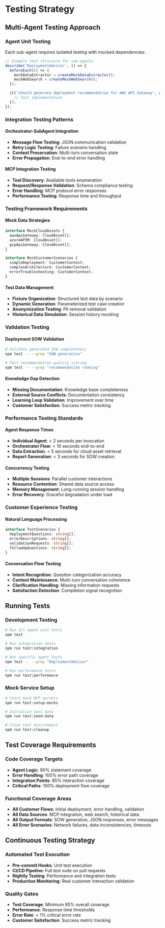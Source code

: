 # Testing Strategy

## Multi-Agent Testing Approach

### Agent Unit Testing
Each sub-agent requires isolated testing with mocked dependencies:

```typescript
// Example test structure for sub-agents
describe('DeploymentAdvisor', () => {
  beforeEach(() => {
    mockDataExtractor = createMockDataExtractor();
    mockWebSearch = createMockWebSearch();
  });

  it('should generate deployment recommendation for AWS API Gateway', async () => {
    // Test implementation
  });
});
```

### Integration Testing Patterns

#### Orchestrator-SubAgent Integration
- **Message Flow Testing**: JSON communication validation
- **Retry Logic Testing**: Failure scenario handling
- **Context Preservation**: Multi-turn conversation state
- **Error Propagation**: End-to-end error handling

#### MCP Integration Testing
- **Tool Discovery**: Available tools enumeration
- **Request/Response Validation**: Schema compliance testing
- **Error Handling**: MCP protocol error responses
- **Performance Testing**: Response time and throughput

### Testing Framework Requirements

#### Mock Data Strategies
```typescript
interface MockCloudAssets {
  awsApiGateway: CloudAsset[];
  azureAPIM: CloudAsset[];
  gcpApiGateway: CloudAsset[];
}

interface MockCustomerScenarios {
  simpleDeployment: CustomerContext;
  complexArchitecture: CustomerContext;
  errorTroubleshooting: CustomerContext;
}
```

#### Test Data Management
- **Fixture Organization**: Structured test data by scenario
- **Dynamic Generation**: Parameterized test case creation
- **Anonymization Testing**: PII removal validation
- **Historical Data Simulation**: Session history mocking

### Validation Testing

#### Deployment SOW Validation
```bash
# Validate generated SOW completeness
npm test -- --grep "SOW generation"

# Test recommendation quality scoring
npm test -- --grep "recommendation ranking"
```

#### Knowledge Gap Detection
- **Missing Documentation**: Knowledge base completeness
- **External Source Conflicts**: Documentation consistency
- **Learning Loop Validation**: Improvement over time
- **Customer Satisfaction**: Success metric tracking

### Performance Testing Standards

#### Agent Response Times
- **Individual Agent**: < 2 seconds per invocation
- **Orchestrator Flow**: < 10 seconds end-to-end
- **Data Extraction**: < 5 seconds for cloud asset retrieval
- **Report Generation**: < 3 seconds for SOW creation

#### Concurrency Testing
- **Multiple Sessions**: Parallel customer interactions
- **Resource Contention**: Shared data source access
- **Memory Management**: Long-running session handling
- **Error Recovery**: Graceful degradation under load

### Customer Experience Testing

#### Natural Language Processing
```typescript
interface TestScenarios {
  deploymentQuestions: string[];
  errorDescriptions: string[];
  validationRequests: string[];
  followUpQuestions: string[];
}
```

#### Conversation Flow Testing
- **Intent Recognition**: Question categorization accuracy
- **Context Maintenance**: Multi-turn conversation coherence
- **Clarification Handling**: Missing information requests
- **Satisfaction Detection**: Completion signal recognition

## Running Tests

### Development Testing
```bash
# Run all agent unit tests
npm test

# Run integration tests
npm run test:integration

# Run specific agent tests
npm test -- --grep "DeploymentAdvisor"

# Run performance tests
npm run test:performance
```

### Mock Service Setup
```bash
# Start mock MCP servers
npm run test:setup-mocks

# Initialize test data
npm run test:seed-data

# Clean test environment
npm run test:cleanup
```

## Test Coverage Requirements

### Code Coverage Targets
- **Agent Logic**: 90% statement coverage
- **Error Handling**: 100% error path coverage
- **Integration Points**: 85% interaction coverage
- **Critical Paths**: 100% deployment flow coverage

### Functional Coverage Areas
- **All Customer Flows**: Initial deployment, error handling, validation
- **All Data Sources**: MCP integration, web search, historical data
- **All Output Formats**: SOW generation, JSON responses, error messages
- **All Error Scenarios**: Network failures, data inconsistencies, timeouts

## Continuous Testing Strategy

### Automated Test Execution
- **Pre-commit Hooks**: Unit test execution
- **CI/CD Pipeline**: Full test suite on pull requests
- **Nightly Testing**: Performance and integration tests
- **Production Monitoring**: Real customer interaction validation

### Quality Gates
- **Test Coverage**: Minimum 85% overall coverage
- **Performance**: Response time thresholds
- **Error Rate**: < 1% critical error rate
- **Customer Satisfaction**: Success metric tracking